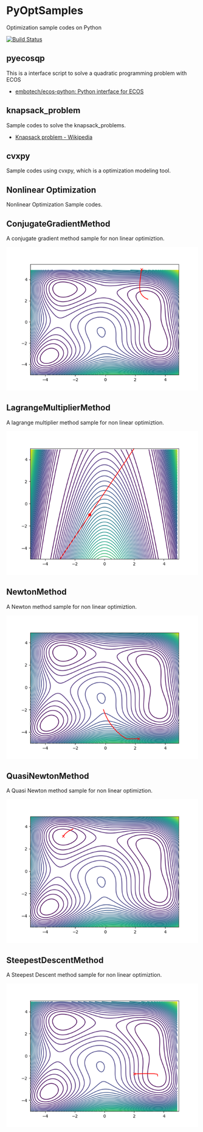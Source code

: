 # PyOptSamples
Optimization sample codes on Python

[![Build Status](https://travis-ci.org/AtsushiSakai/PyOptSamples.svg?branch=master)](https://travis-ci.org/AtsushiSakai/PyOptSamples)

## pyecosqp

This is a interface script to solve a quadratic programming problem with ECOS

- [embotech/ecos-python: Python interface for ECOS](https://github.com/embotech/ecos-python)

## knapsack_problem

Sample codes to solve the knapsack_problems.

- [Knapsack problem - Wikipedia](https://en.wikipedia.org/wiki/Knapsack_problem)

## cvxpy

Sample codes using cvxpy, which is a optimization modeling tool.

## Nonlinear Optimization

Nonlinear Optimization Sample codes.

## ConjugateGradientMethod

A conjugate gradient method sample for non linear optimiztion.

![PyOptSamples/figure_1.png at master · AtsushiSakai/PyOptSamples](https://github.com/AtsushiSakai/PyOptSamples/blob/master/NonlinearOptimization/ConjugateGradientMethod/figure/figure_1.png)

## LagrangeMultiplierMethod

A lagrange multiplier method sample for non linear optimiztion.

![PyOptSamples/figure_1.png at master · AtsushiSakai/PyOptSamples](https://github.com/AtsushiSakai/PyOptSamples/blob/master/NonlinearOptimization/LagrangeMultiplierMethod/figure/figure_1.png)


## NewtonMethod

A Newton method sample for non linear optimiztion.

![PyOptSamples/figure_1.png at master · AtsushiSakai/PyOptSamples](https://github.com/AtsushiSakai/PyOptSamples/blob/master/NonlinearOptimization/NewtonMethod/figure/figure_1.png)

## QuasiNewtonMethod

A Quasi Newton method sample for non linear optimiztion.

![PyOptSamples/figure_1.png at master · AtsushiSakai/PyOptSamples](https://github.com/AtsushiSakai/PyOptSamples/blob/master/NonlinearOptimization/QuasiNewtonMethod/figure/figure_1.png)

## SteepestDescentMethod

A Steepest Descent method sample for non linear optimiztion.

![PyOptSamples/figure_1.png at master · AtsushiSakai/PyOptSamples](https://github.com/AtsushiSakai/PyOptSamples/blob/master/NonlinearOptimization/SteepestDescentMethod/figure/figure_1.png)


